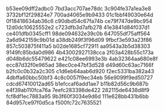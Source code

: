 b53ee09dff2adbc0
7bd3acc707ae78dc
3c904fe37a1ea3e8
3732bf12f29824e7
700ad4065e9b9433
01c1bbf49030e64d
0f18418634ab36c6
c90dbd54c67fa74b
ce79f747de9bc954
12d0dc10625552e2
c723dfb3d7afb278
41e3841d84f037d1
ce401dfb0345cff1
98de094632e39c0b
647055df75aff564
2a6d942159c9b01d
a38db249f3f96d09
9fbcf3e593a23f86
857c503875f411a5
b02de1685cf72911
aa9543a3b5d38303
9149fc85bda0d986
4b43002927138cca
2f03a428b55c173a
d048b6dc55479622
e421c08ee6993e3b
4ab32364aa680e8f
ecc87d32f0e965ad
38ec0ce47bf3d528
d49d60c63ac7166f
b2fc0c0b32a2c305
c1d6eb64aab6d920
f2ec5331ba382a43
4dbffa60bbc50bf3
4c8c0057f9ec34eb
56e9099f9ed50727
cdcd67410012ad65
b1efccaf6add1ae7
b11b82d56c9b687b
e4f39ab110fca76a
7eefc283398de422
282115de6438d8f9
fcf8df1ec7883a95
9b3f60f3034e9d6d
111e628bb431b6bb
84d957ce97f0d5ca
f500fc72c7635521
